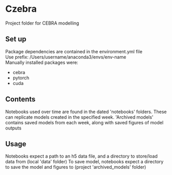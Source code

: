 # Czebra
Project folder for CEBRA modelling

## Set up
Package dependencies are contained in the environment.yml file \
Use prefix: /Users/username/anaconda3/envs/env-name \
Manually installed packages were:
- cebra
- pytorch
- cuda

## Contents
Notebooks used over time are found in the dated 'notebooks' folders. These can replicate models 
created in the specified week. 
'Archived models' contains saved models from each week, along with saved figures of model outputs

## Usage
Notebooks expect a path to an h5 data file, and a directory to store/load data from (local 'data' folder)
To save model, notebooks expect a directory to save the model and figures to (project 'archived_models' folder)
